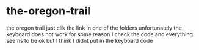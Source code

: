 # the-oregon-trail
the oregon trail
just clik the link in one of the folders
unfortunately the keyboard does not work for some reason I check the code and everything seems to be ok but I think I didnt put in the keyboard code
